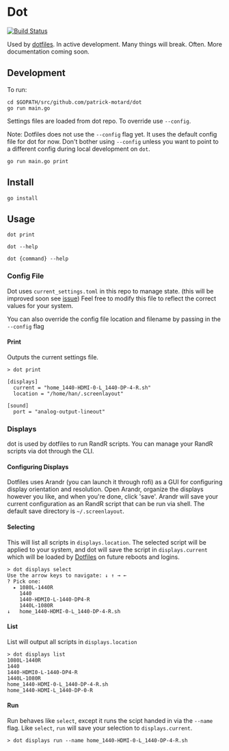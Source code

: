 # Dot

[![Build Status](https://travis-ci.com/patrick-motard/dot.svg?branch=master)](https://travis-ci.com/patrick-motard/dot)


Used by [dotfiles](https://github.com/patrick-motard/dotfiles). In active development. Many things will break. Often. More documentation coming soon.

## Development

To run:

```
cd $GOPATH/src/github.com/patrick-motard/dot
go run main.go
```

Settings files are loaded from dot repo. To override use `--config`.

Note: Dotfiles does not use the `--config` flag yet. It uses the default config file for dot for now. Don't bother using `--config` unless you want to point to a different config during local development on `dot`.

```
go run main.go print
```

## Install

`go install`


## Usage

`dot print`

`dot --help`

`dot {command} --help`

### Config File

Dot uses `current_settings.toml` in this repo to manage state. (this will be improved soon see [issue](https://github.com/patrick-motard/dot/issues/7)) Feel free to modify this file to reflect the correct values for your system.

You can also override the config file location and filename by passing in the `--config` flag

#### Print

Outputs the current settings file.

```
> dot print

[displays]
  current = "home_1440-HDMI-0-L_1440-DP-4-R.sh"
  location = "/home/han/.screenlayout"

[sound]
  port = "analog-output-lineout"
```

### Displays

dot is used by dotfiles to run RandR scripts. You can manage your RandR scripts via dot through the CLI.


#### Configuring Displays

Dotfiles uses Arandr (you can launch it through rofi) as a GUI for configuring display orientation and resolution. Open Arandr, organize the displays however you like, and when you're done, click 'save'. Arandr will save your current configuration as an RandR script that can be run via shell. The default save directory is `~/.screenlayout`.

#### Selecting

This will list all scripts in `displays.location`. The selected script will be applied to your system, and dot will save the script in `displays.current` which will be loaded by [Dotfiles](https://github.com/patrick-motard/dotfiles) on future reboots and logins.

```
> dot displays select
Use the arrow keys to navigate: ↓ ↑ → ← 
? Pick one: 
  ▸ 1080L-1440R
    1440
    1440-HDMI0-L-1440-DP4-R
    1440L-1080R
↓   home_1440-HDMI-0-L_1440-DP-4-R.sh
```


#### List

List will output all scripts in `displays.location`

```
> dot displays list
1080L-1440R
1440
1440-HDMI0-L-1440-DP4-R
1440L-1080R
home_1440-HDMI-0-L_1440-DP-4-R.sh
home_1440-HDMI-L_1440-DP-0-R
```

#### Run

Run behaves like `select`, except it runs the scipt handed in via the `--name` flag. Like `select`, `run` will save your selection to `displays.current`.

```
> dot displays run --name home_1440-HDMI-0-L_1440-DP-4-R.sh
```
